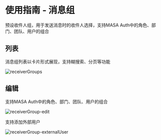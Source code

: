 # 使用指南 - 消息组

预设收件人组，用于发送消息时的收件人选择，支持MASA Auth中的角色、部门、团队、用户的组合

## 列表

消息组列表以卡片形式展现，支持糊搜索、分页等功能

![receiverGroups](https://cdn.masastack.com/stack/doc/mc/receiverGroups.png)

## 编辑

支持MASA Auth中的角色、部门、团队、用户的组合

![receiverGroup-edit](https://cdn.masastack.com/stack/doc/mc/receiverGroup-edit.png)

支持添加外部用户

![receiverGroup-externalUser](https://cdn.masastack.com/stack/doc/mc/receiverGroup-externalUser.png)